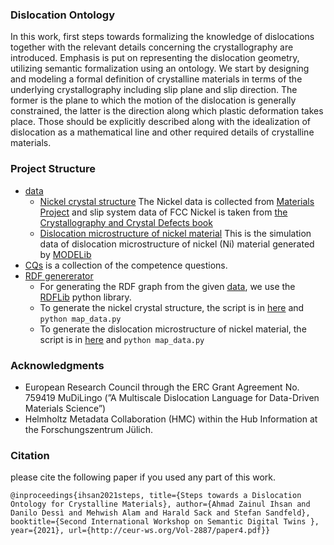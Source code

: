 ### Dislocation Ontology

In this work, first steps towards formalizing the knowledge of dislocations together with the relevant details concerning the crystallography are introduced. Emphasis is put on representing the dislocation geometry, utilizing semantic formalization using an ontology. We start by designing and modeling a formal definition of crystalline materials in terms of the underlying crystallography including slip plane and slip direction. The former is the plane to which the motion of the dislocation is generally constrained, the latter is the direction along which plastic deformation takes place. Those should be explicitly described along with the idealization of dislocation as a mathematical line and other required details of crystalline materials.

### Project Structure
* [data](/data/)
    * [Nickel crystal structure](/data/MaterialProject/Nickel/overall.ttl) 
    The Nickel data is collected from [Materials Project](https://materialsproject.org) and slip system data of FCC Nickel is taken from [the Crystallography and Crystal Defects book](https://onlinelibrary.wiley.com/doi/book/10.1002/9781119961468)
    * [Dislocation microstructure of nickel material](/data/modelib-microstructure/modelib-nickel-microstructure.ttl)
    This is the simulation data of dislocation microstructure of nickel (Ni) material generated by [MODELib](https://github.com/giacomo-po/MoDELib)
* [CQs](/CQs/CQs.md) is a collection of the competence questions.
* [RDF genererator](/python-script/)
    * For generating the RDF graph from the given [data](/data/), we use the [RDFLib](https://github.com/RDFLib/rdflib) python library.
    * To generate the nickel crystal structure, the script is in [here](/python-script/MaterialProject/) and `python map_data.py`
    * To generate the dislocation microstructure of nickel material, the script is in [here](/python-script/modelib/) and `python map_data.py`

### Acknowledgments
* European Research Council through the ERC Grant Agreement No. 759419 MuDiLingo (”A Multiscale Dislocation Language for Data-Driven Materials Science”)
* Helmholtz Metadata Collaboration (HMC) within the Hub Information at the Forschungszentrum Jülich.


### Citation 
please cite the following paper if you used any part of this work. 

`@inproceedings{ihsan2021steps,
title={Steps towards a Dislocation Ontology for Crystalline Materials},
author={Ahmad Zainul Ihsan and Danilo Dessì and Mehwish Alam and Harald Sack and Stefan Sandfeld},
booktitle={Second International Workshop on Semantic Digital Twins },
year={2021},
url={http://ceur-ws.org/Vol-2887/paper4.pdf}}`
